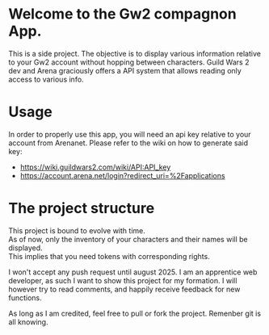 # Welcome to the Gw2 compagnon App. 

This is a side project. 
The objective is to display various information relative to your Gw2 account without hopping between characters. 
Guild Wars 2 dev and Arena graciously offers a API system that allows reading only access to various info.

# Usage 
In order to properly use this app, you will need an api key relative to your account from Arenanet. 
Please refer to the wiki on how to generate said key: 
+ https://wiki.guildwars2.com/wiki/API:API_key
+ https://account.arena.net/login?redirect_uri=%2Fapplications

# The project structure
This project is bound to evolve with time.      
As of now, only the inventory of your characters and their names will be displayed.        
This implies that you need tokens with corresponding rights.     

I won't accept any push request until august 2025. 
I am an apprentice web developer, as such I want to show this project for my formation. 
I will however try to read comments, and happily receive feedback for new functions. 

As long as I am credited, feel free to pull or fork the project. 
Remenber git is all knowing. 
